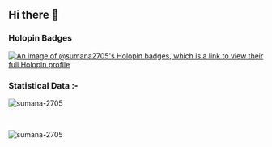 ## Hi there 👋

<h3>Holopin Badges</h3>

[![An image of @sumana2705's Holopin badges, which is a link to view their full Holopin profile](https://holopin.me/sumana2705)](https://holopin.io/@sumana2705)



<h3>Statistical Data :-</h3>
<p><img align="center"
    src="https://github-readme-stats.vercel.app/api/top-langs?username=sumana-2705&show_icons=true&locale=en&bg_color=0d1117&text_color=ffffff&layout=compact"
    alt="sumana-2705" 
    bg_color=#808080/></p>

<br>

<p><img align="center" src="https://github-readme-streak-stats.herokuapp.com/?user=sumana-2705&theme=dark&background=0d1117&date_format=M%20j%5B%2C%20Y%5D" alt="sumana-2705" /></p>
      
<p align="left"> <a href="https://twitter.com/" target="blank"><img
      src="https://img.shields.io/twitter/follow/?logo=twitter&style=for-the-badge" alt="" /></a> </p>
<!--
**sumana-2705/sumana-2705** is a ✨ _special_ ✨ repository because its `README.md` (this file) appears on your GitHub profile.
